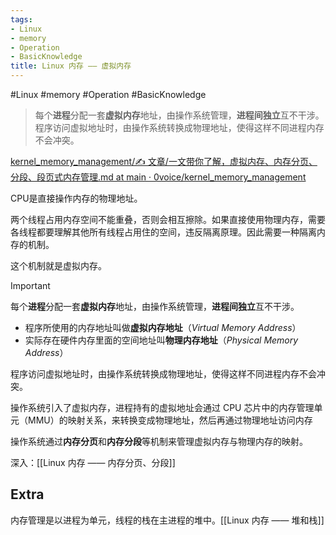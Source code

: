 ```yaml
---
tags:
- Linux
- memory
- Operation
- BasicKnowledge
title: Linux 内存 —— 虚拟内存
---
```


#Linux #memory #Operation #BasicKnowledge 

> 每个**进程**分配一套**虚拟内存**地址，由操作系统管理，**进程间独立**互不干涉。
> 程序访问虚拟地址时，由操作系统转换成物理地址，使得这样不同进程内存不会冲突。

 [kernel_memory_management/✍ 文章/一文带你了解，虚拟内存、内存分页、分段、段页式内存管理.md at main · 0voice/kernel_memory_management](https://github.com/0voice/kernel_memory_management/blob/main/%E2%9C%8D%20%E6%96%87%E7%AB%A0/%E4%B8%80%E6%96%87%E5%B8%A6%E4%BD%A0%E4%BA%86%E8%A7%A3%EF%BC%8C%E8%99%9A%E6%8B%9F%E5%86%85%E5%AD%98%E3%80%81%E5%86%85%E5%AD%98%E5%88%86%E9%A1%B5%E3%80%81%E5%88%86%E6%AE%B5%E3%80%81%E6%AE%B5%E9%A1%B5%E5%BC%8F%E5%86%85%E5%AD%98%E7%AE%A1%E7%90%86.md) 
 
CPU是直接操作内存的物理地址。

两个线程占用内存空间不能重叠，否则会相互擦除。如果直接使用物理内存，需要各线程都要理解其他所有线程占用住的空间，违反隔离原理。因此需要一种隔离内存的机制。

这个机制就是虚拟内存。

> [!important]
> 每个**进程**分配一套**虚拟内存**地址，由操作系统管理，**进程间独立**互不干涉。

- 程序所使用的内存地址叫做**虚拟内存地址**（_Virtual Memory Address_）
- 实际存在硬件内存里面的空间地址叫**物理内存地址**（_Physical Memory Address_）

程序访问虚拟地址时，由操作系统转换成物理地址，使得这样不同进程内存不会冲突。

操作系统引入了虚拟内存，进程持有的虚拟地址会通过 CPU 芯片中的内存管理单元（MMU）的映射关系，来转换变成物理地址，然后再通过物理地址访问内存

操作系统通过**内存分页**和**内存分段**等机制来管理虚拟内存与物理内存的映射。

深入：[[Linux 内存 —— 内存分页、分段]]



## Extra

内存管理是以进程为单元，线程的栈在主进程的堆中。[[Linux 内存 —— 堆和栈]]